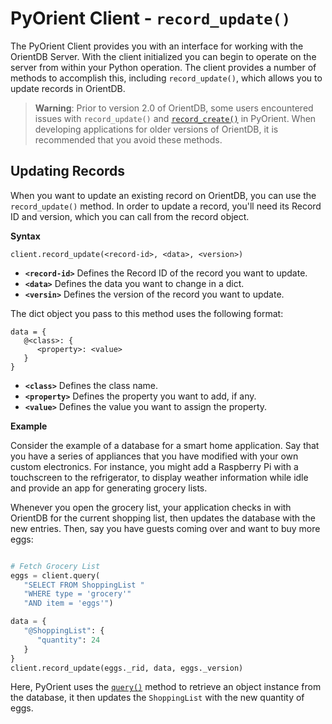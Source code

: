 # PyOrient Client - `record_update()`

The PyOrient Client provides you with an interface for working with the OrientDB Server.  With the client initialized you can begin to operate on the server from within your Python operation.  The client provides a number of methods to accomplish this, including `record_update()`, which allows you to update records in OrientDB.

>**Warning**: Prior to version 2.0 of OrientDB, some users encountered issues with `record_update()` and [`record_create()`](PyOrient-Client-Record-Create.md) in PyOrient.  When developing applications for older versions of OrientDB, it is recommended that you avoid these methods.

## Updating Records

When you want to update an existing record on OrientDB, you can use the `record_update()` method.  In order to update a record, you'll need its Record ID and version, which you can call from the record object.

**Syntax**

```
client.record_update(<record-id>, <data>, <version>)
```

- **`<record-id>`** Defines the Record ID of the record you want to update.
- **`<data>`** Defines the data you want to change in a dict.
- **`<versin>`** Defines the version of the record you want to update.

The dict object you pass to this method uses the following format:

```
data = {
   @<class>: {
      <property>: <value>
   }
}
```

- **`<class>`** Defines the class name.
- **`<property>`** Defines the property you want to add, if any.
- **`<value>`** Defines the value you want to assign the property.


**Example**

Consider the example of a database for a smart home application.  Say that you have a series of appliances that you have modified with your own custom electronics.  For instance, you might add a Raspberry Pi with a touchscreen to the refrigerator, to display weather information while idle and provide an app for generating grocery lists.

Whenever you open the grocery list, your application checks in with OrientDB for the current shopping list, then updates the database with the new entries.  Then, say you have guests coming over and want to buy more eggs:

```py

# Fetch Grocery List
eggs = client.query(
   "SELECT FROM ShoppingList "
   "WHERE type = 'grocery'"
   "AND item = 'eggs'")

data = {
   "@ShoppingList": {
      "quantity": 24
   }
}
client.record_update(eggs._rid, data, eggs._version)
```

Here, PyOrient uses the [`query()`](PyOrient-Client-Query.md) method to retrieve an object instance from the database, it then updates the `ShoppingList` with the new quantity of eggs.
